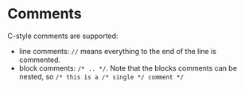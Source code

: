 <!-- Copyright © SixtyFPS GmbH <info@slint.dev> ; SPDX-License-Identifier: MIT -->
# Comments

C-style comments are supported:

-   line comments: `//` means everything to the end of the line is commented.
-   block comments: `/* .. */`. Note that the blocks comments can be nested, so `/* this is a /* single */ comment */`
